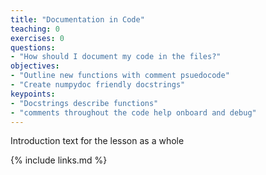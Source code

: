 ```yaml
---
title: "Documentation in Code"
teaching: 0
exercises: 0
questions:
- "How should I document my code in the files?"
objectives:
- "Outline new functions with comment psuedocode"
- "Create numpydoc friendly docstrings"
keypoints:
- "Docstrings describe functions"
- "comments throughout the code help onboard and debug"
---
```


Introduction text for the lesson as a whole

{% include links.md %}
